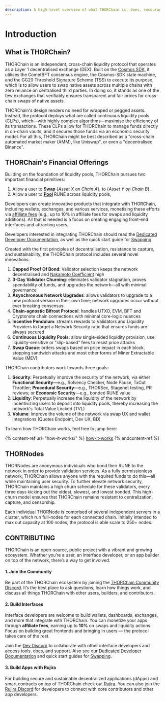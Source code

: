 ```yaml
---
description: A high-level overview of what THORChain is, does, encourages, and pursues.
---
```


# Introduction

## What is THORChain?

THORChain is an independent, cross-chain liquidity protocol that operates as a Layer 1 decentralised exchange (DEX). Built on the [Cosmos SDK](https://docs.cosmos.network/v0.52/learn/intro/overview), it utilises the CometBFT consensus engine, the Cosmos-SDK state machine, and the GG20 Threshold Signature Scheme (TSS) to execute its purpose, which is to allow users to swap native assets across multiple chains with zero reliance on centralised third parties. In doing so, it stands as one of the few exchanges that verifiably ensures transparent and fair prices for cross-chain swaps of native assets.

THORChain's design renders no need for wrapped or pegged assets. Instead, the protocol deploys what are called continuous liquidity pools (CLPs), which—with highly complex algorithms—maximise the efficiency of its transactions. These CLPs allow for THORChain to manage funds directly in on-chain vaults, and it secures those funds via an economic security model. For all this, THORChain might be best described as a "cross-chain automated market maker (AMM), like Uniswap", or even a "decentralised Binance".

## THORChain's Financial Offerings

Building on the foundation of liquidity pools, THORChain pursues two important financial primitives:

1. Allow a user to [**Swap**](thorchain-finance/continuous-liquidity-pools.md) {_Asset X on Chain A_}, to {_Asset Y on Chain B_}.
2. Allow a user to [**Pool**](thorchain-finance/runepool.md) RUNE across liquidity pools,

Developers can create innovative products that integrate with THORChain, including wallets, exchanges, and various services, monetising these efforts via [affiliate fees](https://dev.thorchain.org/concepts/fees.html?highlight=aff#affiliate-fee) (e.g., up to 10% in affiliate fees for swaps and liquidity additions). All that is needed is a focus on creating engaging front-end interfaces and attracting users.

Developers interested in integrating THORChain should read the [Dedicated Developer Documentation](https://dev.thorchain.org/), as well as the quick start guide for [Swapping](https://dev.thorchain.org/swap-guide/quickstart-guide.html).

Created with the first principles of decentralisation, resistance to capture, and sustainability, the THORChain protocol includes several novel innovations:

1. **Capped Proof Of Bond**: Validator selection keeps the network decentralised and [Nakamoto Coefficient](https://nakaflow.io/) high
2. **3-Day Validator Churning**: eliminates validator stagnation, proves spendability of funds, and upgrades the network—all with minimal governance
3. **Asynchronous Network Upgrades**: allows validators to upgrade to a new protocol version in their own time; network upgrades occur without ever breaking consensus
4. **Chain-agnostic Bifrost Protocol**: handles UTXO, EVM, BFT and Cryptonote chain connections with minimal core-logic nuances
5. **Incentive Pendulum**: streams rewards to Validators and Liquidity Providers to target a Network Security ratio that ensures funds are always secured
6. **Continuous Liquidity Pools**: allow single-sided liquidity provision, use liquidity-sensitive or "slip-based" fees to resist price attacks
7. **Swap Queue**: orders swaps based on price impact in each block, stopping sandwich attacks and most other forms of Miner Extractable Value (MEV)

THORChain contributors work towards three goals:

1. **Security**: Perpetually improve the security of the network, via either **Functional Security—**&#x65;.g., Solvency Checker, Node Pause, TxOut Throttler; **Procedural Security**—e.g., THORSec, Stagenet testing, PR reviews; or **Economic Security**—e.g., bonded RUNE value
2. **Liquidity**: Perpetually increase the liquidity of the network by incentivizing users to deposit into liquidity pools, thereby increasing the network's Total Value Locked (TVL)
3. **Volume**: Improve the volume of the network via swap UX and wallet integrations (Quotes Endpoint, Dev UX, BD)

To learn how THORChain works, feel free to jump here:&#x20;

{% content-ref url="how-it-works/" %}
[how-it-works](how-it-works/)
{% endcontent-ref %}

## THORNodes

THORNodes are anonymous individuals who bond their RUNE to the network in order to provide validation services. As a fully permissionless network, THORChain allows anyone with the required funds to do this—all while maintaining user security. To further elevate network security, THORChain maintains a high churn schedule for these validators, every three days kicking out the oldest, slowest, and lowest bonded. This high-churn model ensures that THORChain remains resistant to centralization, capture, and censorship.

Each individual THORNode is comprised of several independent servers in a cluster, which run full-nodes for each connected chain. Initially intended to max out capacity at 100 nodes, the protocol is able scale to 250+ nodes.

## CONTRIBUTING

THORChain is an open-source, public project with a vibrant and growing ecosystem. Whether you’re a user, an interface developer, or an app builder on top of the network, there’s a way to get involved.

#### 1. Join the Community

Be part of the THORChain ecosystem by joining the [THORChain Community Discord](https://discord.com/invite/c4EhDZdFMA). It’s the best place to ask questions, learn how things work, and discuss all things THORChain with other users, builders, and contributors.

#### 2. Build Interfaces

Interface developers are welcome to build wallets, dashboards, exchanges, and more that integrate with THORChain. You can monetize your apps through **affiliate fees**, earning up to **10%** on swaps and liquidity actions. Focus on building great frontends and bringing in users — the protocol takes care of the rest.

Join the [Dev Discord](https://discord.gg/u6wMSKHpD4) to collaborate with other interface developers and access tools, docs, and support. Also see our [Dedicated Developer Documentation](https://dev.thorchain.org/) and quick start guides for [Swapping](https://dev.thorchain.org/swap-guide/quickstart-guide.html).

#### 3. Build Apps with Rujira

For building secure and sustainable decentralized applications (dApps) and smart contracts on top of THORChain check out [Rujira](https://docs.rujira.network/developers/getting-started). You can also join the [Rujira Discord](https://discord.gg/XPvsxhWKfb) for developers to connect with core contributors and other app developers.
